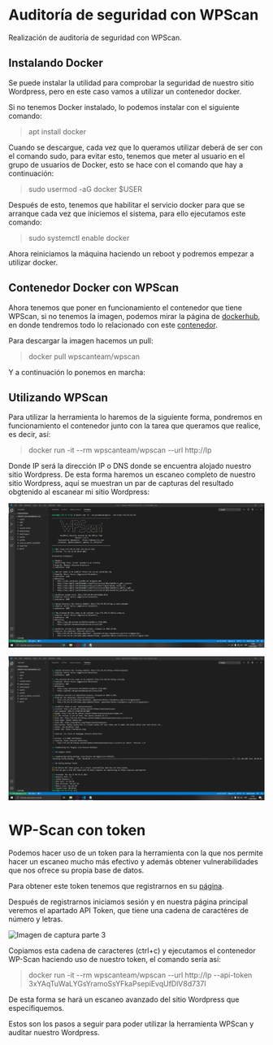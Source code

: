 # Auditoría de seguridad con WPScan

Realización de auditoría de seguridad con WPScan.

## Instalando Docker

Se puede instalar la utilidad para comprobar la seguridad de nuestro sitio Wordpress, pero en este caso vamos a utilizar un contenedor docker.

Si no tenemos Docker instalado, lo podemos instalar con el siguiente comando:

>apt install docker

Cuando se descargue, cada vez que lo queramos utilizar deberá de ser con el comando sudo, para evitar esto, tenemos que meter al usuario en el grupo de usuarios de Docker, esto se hace con el comando que hay a continuación:

>sudo usermod -aG docker $USER

Después de esto, tenemos que habilitar el servicio docker para que se arranque cada vez que iniciemos el sistema, para ello ejecutamos este comando:

>sudo systemctl enable docker

Ahora reiniciamos la máquina haciendo un reboot y podremos empezar a utilizar docker.

## Contenedor Docker con WPScan

Ahora tenemos que poner en funcionamiento el contenedor que tiene WPScan, si no tenemos la imagen, podemos mirar la página de [dockerhub](https://hub.docker.com), en donde tendremos todo lo relacionado con este [contenedor](https://hub.docker.com/r/wpscanteam/wpscan/).

Para descargar la imagen hacemos un pull:

>docker pull wpscanteam/wpscan

Y a continuación lo ponemos en marcha:

## Utilizando WPScan

Para utilizar la herramienta lo haremos de la siguiente forma, pondremos en funcionamiento el contenedor junto con la tarea que queramos que realice, es decir, así:

>docker run -it --rm wpscanteam/wpscan --url http://Ip

Donde IP será la dirección IP o DNS donde se encuentra alojado nuestro sitio Wordpress.
De esta forma haremos un escaneo completo de nuestro sitio Wordpress, aquí se muestran un par de capturas del resultado obgtenido al escanear mi sitio Wordpress:

![Imagen de captura parte 1](/capturas/Demostracion_1.PNG)

![Imagen de captura parte 2](capturas/Demostracion_2.png)

# WP-Scan con token

Podemos hacer uso de un token para la herramienta con la que nos permite hacer un escaneo mucho más efectivo y además obtener vulnerabilidades que nos ofrece su propia base de datos.

Para obtener este token tenemos que registrarnos en su [página](https://wpscan.com/api).

Después de registrarnos iniciamos sesión y en nuestra página principal veremos el apartado API Token, que tiene una cadena de caractéres de número y letras.

![Imagen de captura parte 3](capturas/Demostraci%C3%B3n3.png?raw=true)

Copiamos esta cadena de caracteres (ctrl+c) y ejecutamos el contenedor WP-Scan haciendo uso de nuestro token, el comando sería así:

>docker run -it --rm wpscanteam/wpscan --url http://Ip --api-token 3xYAqTuWaLYGsYramoSsYFkaPsepiEvqUfDlV8d737I

De esta forma se hará un escaneo avanzado del sitio Wordpress que especifiquemos.

Estos son los pasos a seguir para poder utilizar la herramienta WPScan y auditar nuestro Wordpress.
